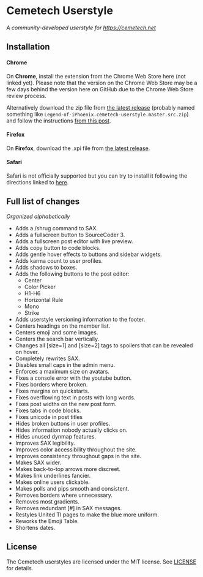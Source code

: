 # Cemetech Userstyle
*A community-developed userstyle for https://cemetech.net*

## Installation
#### Chrome
On **Chrome**, install the extension from the Chrome Web Store here (not linked yet). Please note that the version on the Chrome Web Store may be a few days behind the version here on GitHub due to the Chrome Web Store review process.

Alternatively download the zip file from [the latest release](https://github.com/Legend-of-iPhoenix/cemetech-userstyle/releases/latest) (probably named something like `Legend-of-iPhoenix.cemetech-userstyle.master.src.zip`) and follow the instructions [from this post](https://www.cemetech.net/forum/viewtopic.php?p=287958#287958).

#### Firefox
On **Firefox**, download the .xpi file from [the latest release](https://github.com/Legend-of-iPhoenix/cemetech-userstyle/releases/latest).

#### Safari
Safari is not officially supported but you can try to install it following the directions linked to [here](https://github.com/Legend-of-iPhoenix/cemetech-userstyle/issues/28#issuecomment-770308450).

## Full list of changes
*Organized alphabetically*
- Adds a /shrug command to SAX.
- Adds a fullscreen button to SourceCoder 3.
- Adds a fullscreen post editor with live preview.
- Adds copy button to code blocks.
- Adds gentle hover effects to buttons and sidebar widgets.
- Adds karma count to user profiles.
- Adds shadows to boxes.
- Adds the following buttons to the post editor:
    - Center
    - Color Picker
    - H1-H6
    - Horizontal Rule
    - Mono
    - Strike
- Adds userstyle versioning information to the footer.
- Centers headings on the member list.
- Centers emoji and some images.
- Centers the search bar vertically.
- Changes all [size=1] and [size=2] tags to spoilers that can be revealed on hover.
- Completely rewrites SAX.
- Disables small caps in the admin menu.
- Enforces a maximum size on avatars.
- Fixes a console error with the youtube button.
- Fixes borders where broken.
- Fixes margins on quickstarts.
- Fixes overflowing text in posts with long words.
- Fixes post widths on the new post form.
- Fixes tabs in code blocks.
- Fixes unicode in post titles
- Hides broken buttons in user profiles.
- Hides information nobody actually clicks on.
- Hides unused dynmap features.
- Improves SAX legibility.
- Improves color accessibility throughout the site.
- Improves consistency throughout gaps in the site.
- Makes SAX wider.
- Makes back-to-top arrows more discreet.
- Makes link underlines fancier.
- Makes online users clickable.
- Makes polls and pips smooth and consistent.
- Removes borders where unnecessary.
- Removes most gradients.
- Removes redundant [#] in SAX messages.
- Restyles United TI pages to make the blue more uniform.
- Reworks the Emoji Table.
- Shortens dates.

## License
The Cemetech userstyles are licensed under the MIT license. See [LICENSE](https://github.com/Legend-of-iPhoenix/cemetech-userstyle/blob/master/LICENSE) for details.

